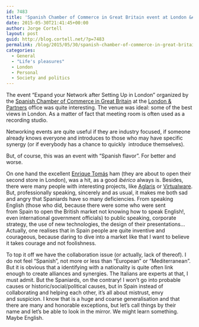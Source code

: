 ```yaml
---
id: 7483
title: 'Spanish Chamber of Commerce in Great Britain event at London &#038; Partners'
date: 2015-05-30T21:41:45+00:00
author: Jorge Cortell
layout: post
guid: http://blog.cortell.net/?p=7483
permalink: /blog/2015/05/30/spanish-chamber-of-commerce-in-great-britain-event-at-london-partners/
categories:
  - General
  - "Life's pleasures"
  - London
  - Personal
  - Society and politics
---
```

The event &#8220;Expand your Network after Setting Up in London&#8221; organized by the <a href="http://www.spanishchamber.co.uk/" target="_blank">Spanish Chamber of Commerce in Great Britain</a> at the <a href="http://www.londonandpartners.com/" target="_blank">London & Partners</a> office was quite interesting. The venue was ideal: some of the best views in London. As a matter of fact that meeting room is often used as a recording studio.

Networking events are quite useful if they are industry focused, if someone already knows everyone and introduces to those who may have specific synergy (or if everybody has a chance to quickly  introduce themselves).

But, of course, this was an event with &#8220;Spanish flavor&#8221;. For better and worse.

On one hand the excellent <a href="https://www.enriquetomas.com/empresa/en/tienda/?id=119#" target="_blank">Enrique Tomás</a> ham (they are about to open their second store in London), was a hit, as a good _ibérico_ always is. Besides, there were many people with interesting projects, like <a href="http://www.aglariscell.es/" target="_blank">Aglaris</a> or <a href="http://virtualwaregroup.com/" target="_blank">Virtualware</a>. But, professionally speaking, sincerely and as usual, it makes me both sad and angry that Spaniards have so many deficiencies. From speaking English (those who did, because there were some who were sent from Spain to open the British market not knowing how to speak English!, even international government officials) to public speaking, corporate strategy, the use of new technologies, the design of their presentations&#8230; Actually, one realises that in Spain people are quite inventive and courageous, because daring to dive into a market like that I want to believe it takes courage and not foolishness.

To top it off we have the collaboration issue (or actually, lack of thereof). I do not feel &#8220;Spanish&#8221;, not more or less than &#8220;European&#8221; or &#8220;Mediterranean&#8221;. But it is obvious that a identifying with a nationality is quite often link enough to create alliances and synergies. The Italians are experts at that, I must admit. But the Spaniards, on the contrary! I won&#8217;t go into probable causes or historic/social/political causes, but in Spain instead of collaborating and helping each other, it&#8217;s all about mistrust, envy and suspicion. I know that is a huge and coarse generalisation and that there are many and honorable exceptions, but let&#8217;s call things by their name and let&#8217;s be able to look in the mirror. We might learn something. Maybe English.